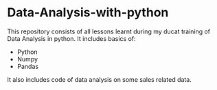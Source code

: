# Data-Analysis-with-python

This repository consists of all lessons learnt during my ducat training of Data Analysis in python.
It includes basics of:
- Python
- Numpy
- Pandas

It also includes code of data analysis on some sales related data.

